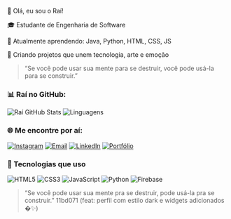 👋 Olá, eu sou o Raí!

🎓 Estudante de Engenharia de Software

🌱 Atualmente aprendendo: Java, Python, HTML, CSS, JS

🚀 Criando projetos que unem tecnologia, arte e emoção

> “Se você pode usar sua mente para se destruir, você pode usá-la para se construir.”

### 📊 Raí no GitHub:

![Raí GitHub Stats](https://github-readme-stats.vercel.app/api?username=Raifson&show_icons=true&theme=dark)
![Linguagens](https://github-readme-stats.vercel.app/api/top-langs/?username=Raifson&layout=compact&theme=dark)

### 🌐 Me encontre por aí:

[![Instagram](https://img.shields.io/badge/Instagram-%23E1306C.svg?style=for-the-badge&logo=instagram&logoColor=white)](https://instagram.com/seuuser)
[![Email](https://img.shields.io/badge/Gmail-%23D14836.svg?style=for-the-badge&logo=gmail&logoColor=white)](mailto:seuemail@gmail.com)
[![LinkedIn](https://img.shields.io/badge/LinkedIn-%230077B5.svg?style=for-the-badge&logo=linkedin&logoColor=white)](https://linkedin.com/in/seulinkedin)
[![Portfólio](https://img.shields.io/badge/Portfólio-000?style=for-the-badge&logo=firefox&logoColor=white)](https://seuportifolio.com)

### 🚀 Tecnologias que uso

![HTML5](https://img.shields.io/badge/-HTML5-E34F26?style=for-the-badge&logo=html5&logoColor=fff)
![CSS3](https://img.shields.io/badge/-CSS3-1572B6?style=for-the-badge&logo=css3)
![JavaScript](https://img.shields.io/badge/-JavaScript-F7DF1E?style=for-the-badge&logo=javascript&logoColor=000)
![Python](https://img.shields.io/badge/-Python-3776AB?style=for-the-badge&logo=python&logoColor=fff)
![Firebase](https://img.shields.io/badge/-Firebase-FFCA28?style=for-the-badge&logo=firebase)

> “Se você pode usar sua mente pra se destruir, pode usá-la pra se construir.”
> 11bd071 (feat: perfil com estilo dark e widgets adicionados �✨)
